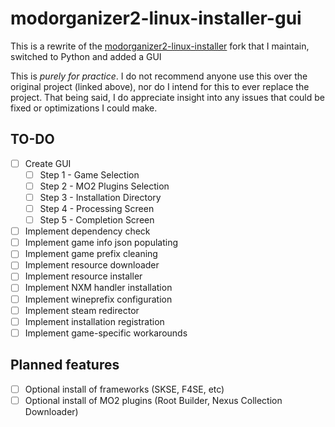 # modorganizer2-linux-installer-gui
This is a rewrite of the [modorganizer2-linux-installer](furglitch/modorganizer2-linux-installer) fork that I maintain, switched to Python and added a GUI

This is *purely for practice*. I do not recommend anyone use this over the original project (linked above), nor do I intend for this to ever replace the project. That being said, I do appreciate insight into any issues that could be fixed or optimizations I could make.


## TO-DO
- [ ] Create GUI
  - [ ] Step 1 - Game Selection
  - [ ] Step 2 - MO2 Plugins Selection
  - [ ] Step 3 - Installation Directory
  - [ ] Step 4 - Processing Screen
  - [ ] Step 5 - Completion Screen
- [ ] Implement dependency check
- [ ] Implement game info json populating
- [ ] Implement game prefix cleaning
- [ ] Implement resource downloader
- [ ] Implement resource installer
- [ ] Implement NXM handler installation
- [ ] Implement wineprefix configuration
- [ ] Implement steam redirector
- [ ] Implement installation registration
- [ ] Implement game-specific workarounds

## Planned features
- [ ] Optional install of frameworks (SKSE, F4SE, etc)
- [ ] Optional install of MO2 plugins (Root Builder, Nexus Collection Downloader)